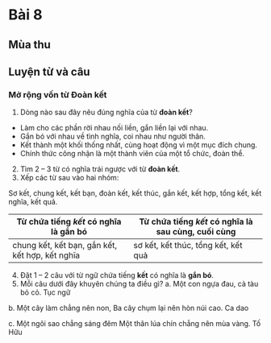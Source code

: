 # Bài 8
## Mùa thu

## Luyện từ và câu

### Mở rộng vốn từ Đoàn kết
1. Dòng nào sau đây nêu đúng nghĩa của từ **đoàn kết**?
- Làm cho các phần rời nhau nối liền, gắn liền lại với nhau.
- Gắn bó với nhau về tình nghĩa, coi nhau như người thân.
- Kết thành một khối thống nhất, cùng hoạt động vì một mục đích chung.
- Chính thức công nhận là một thành viên của một tổ chức, đoàn thể.

2. Tìm 2 – 3 từ có nghĩa trái ngược với từ **đoàn kết**.
3. Xếp các từ sau vào hai nhóm:

Sơ kết, chung kết, kết bạn, đoàn kết, kết thúc, gắn kết, kết hợp, tổng kết, kết nghĩa, kết quả.

| Từ chứa tiếng *kết* có nghĩa là **gắn bó** | Từ chứa tiếng *kết* có nghĩa là **sau cùng, cuối cùng** |
|---|---|
| chung kết, kết bạn, gắn kết, kết hợp, kết nghĩa | sơ kết, kết thúc, tổng kết, kết quả |

4. Đặt 1 – 2 câu với từ ngữ chứa tiếng **kết** có nghĩa là **gắn bó**.
5. Mỗi câu dưới đây khuyên chúng ta điều gì?
a. Một con ngựa đau, cả tàu bỏ cỏ.
Tục ngữ

b. Một cây làm chẳng nên non,
Ba cây chụm lại nên hòn núi cao.
Ca dao

c. Một ngôi sao chẳng sáng đêm
Một thân lúa chín chẳng nên mùa vàng.
Tố Hữu
